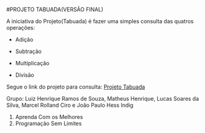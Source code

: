 #PROJETO TABUADA(VERSÃO FINAL)

A iniciativa do Projeto(Tabuada) é fazer uma simples consulta das quatros operações:

- Adição

- Subtração

- Multiplicação

- Divisão

Segue o link do projeto para consulta: <a href="https://louissqli.site/" target="_blank"> Projeto Tabuada </a> 

Grupo: Luiz Henrique Ramos de Souza, Matheus Henrique, Lucas Soares da Silva, Marcel Rolland Ciro e João Paulo Hess Indig

1. Aprenda Com os Melhores
2. Programação Sem Limites

